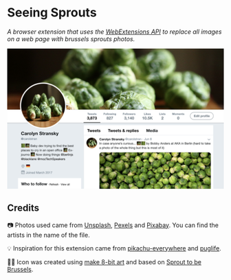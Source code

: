 # Seeing Sprouts

_A browser extension that uses the [WebExtensions API](https://developer.mozilla.org/en-US/docs/Mozilla/Add-ons/WebExtensions) to replace all images on a web page with brussels sprouts photos._

![Screenshot of Seeing Sprouts in action aka Twitter but with only photos of brussels sprouts](images/seeing-sprouts-screenshot.png)

## Credits

📷 Photos used came from [Unsplash](https://unsplash.com/), [Pexels](https://www.pexels.com/) and [Pixabay](https://pixabay.com/). You can find the artists in the name of the file.

💡 Inspiration for this extension came from [pikachu-everywhere](https://github.com/shahednasser/pikachu-everywhere/) and [puglife](https://github.com/tiaanduplessis/puglife).

👩‍🎨 Icon was created using [make 8-bit art](https://make8bitart.com/) and based on [Sprout to be Brussels](https://sprouttobebrussels.be).